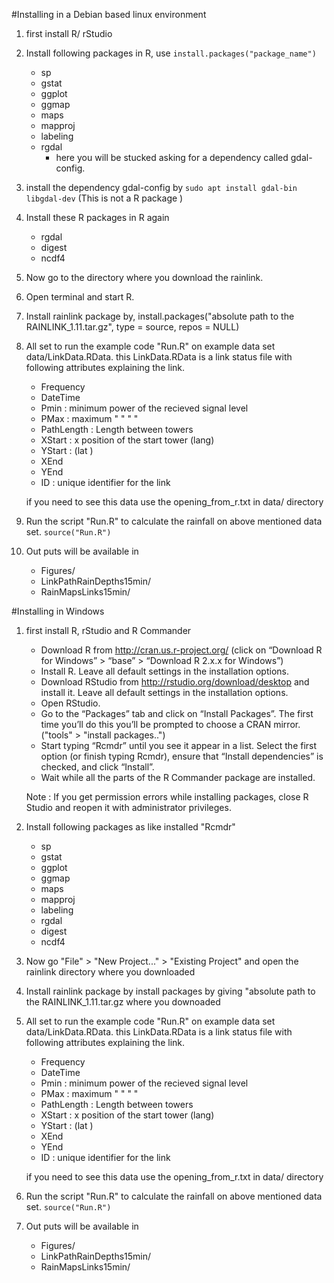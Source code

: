 #Installing in a Debian based linux environment

1. first install R/ rStudio
2. Install following packages in R, use ``install.packages("package_name")``
	- sp
	- gstat
	- ggplot
	- ggmap
	- maps
	- mapproj
	- labeling
	- rgdal		
	    * here you will be stucked asking for a dependency called gdal-config.
3. install the dependency gdal-config by 
	``sudo apt install gdal-bin libgdal-dev``
	(This is not a R package )
4.  Install these R packages in R again
	- rgdal
	- digest
	- ncdf4
5. Now go to the directory where you download the rainlink.
6. Open terminal and start R.
7. Install rainlink package by,
	install.packages("absolute path to the RAINLINK_1.11.tar.gz", 
	type = source, repos = NULL)

8. All set to run the example code "Run.R" on example data set data/LinkData.RData.
	this LinkData.RData is a link status file with following attributes explaining the link.
	- Frequency
	- DateTime
	- Pmin : minimum power of the recieved signal level
	- PMax : maximum " " " "
	- PathLength : Length between towers
	- XStart : x position of the start tower (lang)
	- YStart : (lat )
	- XEnd
	- YEnd
	- ID : unique identifier for the link

	if you need to see this data use the opening_from_r.txt in data/ directory
9. Run the script "Run.R" to calculate the rainfall on above mentioned data set.
	``source("Run.R")``
10. Out puts will be available in 
	- Figures/
	- LinkPathRainDepths15min/
	- RainMapsLinks15min/

#Installing in Windows

1. first install R, rStudio and R Commander
	- Download R from http://cran.us.r-project.org/ (click on “Download R for Windows” > “base” > “Download R 2.x.x for Windows”)
	- Install R. Leave all default settings in the installation options.
	- Download RStudio from http://rstudio.org/download/desktop and install it. Leave all default settings in the installation options.
	- Open RStudio.
	- Go to the “Packages” tab and click on “Install Packages”. The first time you’ll do this you’ll be prompted to choose a CRAN mirror.
	  ("tools" > "install packages..")
	- Start typing “Rcmdr” until you see it appear in a list. Select the first option (or finish typing Rcmdr), ensure that “Install dependencies” is checked, and click “Install”.
	- Wait while all the parts of the R Commander package are installed.
	
	Note : If you get permission errors while installing packages, close R Studio and reopen it with administrator privileges.

2. Install following packages as like installed "Rcmdr"
	- sp
	- gstat
	- ggplot
	- ggmap
	- maps
	- mapproj
	- labeling
	- rgdal
	- digest
	- ncdf4

3. Now go "File" > "New Project..." > "Existing Project" and open the rainlink directory where you downloaded

4. Install rainlink package by install packages by giving "absolute path to the RAINLINK_1.11.tar.gz where you downoaded

5. All set to run the example code "Run.R" on example data set data/LinkData.RData.
	this LinkData.RData is a link status file with following attributes explaining the link.
	- Frequency
	- DateTime
	- Pmin : minimum power of the recieved signal level
	- PMax : maximum " " " "
	- PathLength : Length between towers
	- XStart : x position of the start tower (lang)
	- YStart : (lat )
	- XEnd
	- YEnd
	- ID : unique identifier for the link

	if you need to see this data use the opening_from_r.txt in data/ directory
6. Run the script "Run.R" to calculate the rainfall on above mentioned data set.
	``source("Run.R")``
10. Out puts will be available in 
	- Figures/
	- LinkPathRainDepths15min/
	- RainMapsLinks15min/

